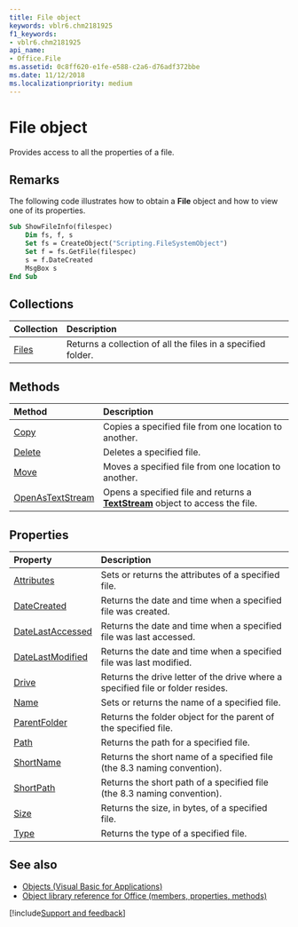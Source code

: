 ```yaml
---
title: File object
keywords: vblr6.chm2181925
f1_keywords:
- vblr6.chm2181925
api_name:
- Office.File
ms.assetid: 0c8ff620-e1fe-e588-c2a6-d76adf372bbe
ms.date: 11/12/2018
ms.localizationpriority: medium
---
```



# File object

Provides access to all the properties of a file.

## Remarks

The following code illustrates how to obtain a **File** object and how to view one of its properties.

```vb
Sub ShowFileInfo(filespec)
    Dim fs, f, s
    Set fs = CreateObject("Scripting.FileSystemObject")
    Set f = fs.GetFile(filespec)
    s = f.DateCreated
    MsgBox s
End Sub
```

## Collections

|Collection|Description|
|:---------|:----------|
|[Files](files-collection.md)|Returns a collection of all the files in a specified folder. |

## Methods

|Method|Description|
|:-----|:----------|
|[Copy](copy-method-visual-basic-for-applications.md)|Copies a specified file from one location to another. |
|[Delete](delete-method-visual-basic-for-applications.md)|Deletes a specified file. |
|[Move](move-method-filesystemobject-object.md)|Moves a specified file from one location to another. |
|[OpenAsTextStream](openastextstream-method.md)|Opens a specified file and returns a **[TextStream](textstream-object.md)** object to access the file. |

## Properties

|Property|Description|
|:-------|:----------|
|[Attributes](attributes-property.md)|Sets or returns the attributes of a specified file. |
|[DateCreated](datecreated-property.md)|Returns the date and time when a specified file was created. |
|[DateLastAccessed](datelastaccessed-property.md)|Returns the date and time when a specified file was last accessed. |
|[DateLastModified](datelastmodified-property.md)|Returns the date and time when a specified file was last modified. |
|[Drive](drive-property.md)|Returns the drive letter of the drive where a specified file or folder resides. |
|[Name](name-property-filesystemobject-object.md)|Sets or returns the name of a specified file. |
|[ParentFolder](parentfolder-property.md)|Returns the folder object for the parent of the specified file. |
|[Path](path-property-filesystemobject-object.md)|Returns the path for a specified file. |
|[ShortName](shortname-property.md)|Returns the short name of a specified file (the 8.3 naming convention). |
|[ShortPath](shortpath-property.md)|Returns the short path of a specified file (the 8.3 naming convention). |
|[Size](size-property-filesystemobject-object.md)|Returns the size, in bytes, of a specified file. |
|[Type](type-property-filesystemobject-object.md)|Returns the type of a specified file. |

## See also

- [Objects (Visual Basic for Applications)](../objects-visual-basic-for-applications.md)
- [Object library reference for Office (members, properties, methods)](../../../api/overview/library-reference/reference-object-library-reference-for-office.md)

[!include[Support and feedback](~/includes/feedback-boilerplate.md)]
